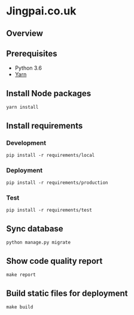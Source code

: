 # Jingpai.co.uk

## Overview

## Prerequisites

- Python 3.6
- [Yarn](https://yarnpkg.com/en/docs/install)

## Install Node packages
```
yarn install
```
## Install requirements

### Development
```
pip install -r requirements/local
```

### Deployment
```
pip install -r requirements/production
```

### Test
```
pip install -r requirements/test
```

## Sync database
```
python manage.py migrate
```

## Show code quality report
```
make report
```

## Build static files for deployment
```
make build
```
